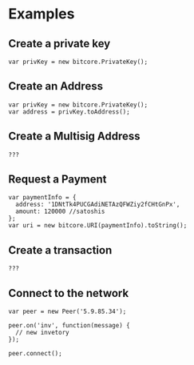 # Examples

## Create a private key

```
var privKey = new bitcore.PrivateKey();
```

## Create an Address
```
var privKey = new bitcore.PrivateKey();
var address = privKey.toAddress();
```

## Create a Multisig Address
```
???
```

## Request a Payment
```
var paymentInfo = {
  address: '1DNtTk4PUCGAdiNETAzQFWZiy2fCHtGnPx',
  amount: 120000 //satoshis
};
var uri = new bitcore.URI(paymentInfo).toString();
```

## Create a transaction
```
???
```

## Connect to the network
```
var peer = new Peer('5.9.85.34');

peer.on('inv', function(message) {
  // new invetory
});

peer.connect();
```
